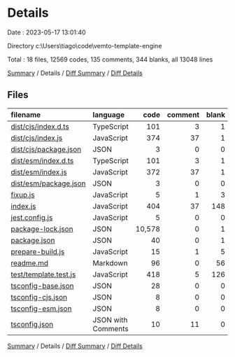 # Details

Date : 2023-05-17 13:01:40

Directory c:\\Users\\tiago\\code\\vemto-template-engine

Total : 18 files,  12569 codes, 135 comments, 344 blanks, all 13048 lines

[Summary](results.md) / Details / [Diff Summary](diff.md) / [Diff Details](diff-details.md)

## Files
| filename | language | code | comment | blank | total |
| :--- | :--- | ---: | ---: | ---: | ---: |
| [dist/cjs/index.d.ts](/dist/cjs/index.d.ts) | TypeScript | 101 | 3 | 1 | 105 |
| [dist/cjs/index.js](/dist/cjs/index.js) | JavaScript | 374 | 37 | 1 | 412 |
| [dist/cjs/package.json](/dist/cjs/package.json) | JSON | 3 | 0 | 0 | 3 |
| [dist/esm/index.d.ts](/dist/esm/index.d.ts) | TypeScript | 101 | 3 | 1 | 105 |
| [dist/esm/index.js](/dist/esm/index.js) | JavaScript | 372 | 37 | 1 | 410 |
| [dist/esm/package.json](/dist/esm/package.json) | JSON | 3 | 0 | 0 | 3 |
| [fixup.js](/fixup.js) | JavaScript | 5 | 1 | 3 | 9 |
| [index.js](/index.js) | JavaScript | 404 | 37 | 148 | 589 |
| [jest.config.js](/jest.config.js) | JavaScript | 5 | 0 | 0 | 5 |
| [package-lock.json](/package-lock.json) | JSON | 10,578 | 0 | 1 | 10,579 |
| [package.json](/package.json) | JSON | 40 | 0 | 1 | 41 |
| [prepare-build.js](/prepare-build.js) | JavaScript | 15 | 1 | 5 | 21 |
| [readme.md](/readme.md) | Markdown | 96 | 0 | 56 | 152 |
| [test/template.test.js](/test/template.test.js) | JavaScript | 418 | 5 | 126 | 549 |
| [tsconfig-base.json](/tsconfig-base.json) | JSON | 28 | 0 | 0 | 28 |
| [tsconfig-cjs.json](/tsconfig-cjs.json) | JSON | 8 | 0 | 0 | 8 |
| [tsconfig-esm.json](/tsconfig-esm.json) | JSON | 8 | 0 | 0 | 8 |
| [tsconfig.json](/tsconfig.json) | JSON with Comments | 10 | 11 | 0 | 21 |

[Summary](results.md) / Details / [Diff Summary](diff.md) / [Diff Details](diff-details.md)